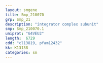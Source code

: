 ```yaml
---
layout: smgene
title: Smp_210070
grp: Smp_21
description: "integrator complex subunit"
smp: Smp_210070.1
uniprot: "G4VEU2"
length:  6729
cdd: "cl13819, pfam12432"
kk: K13138
categories: sm
---
```

